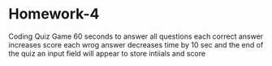# Homework-4
Coding Quiz Game
60 seconds to answer all questions
each correct answer increases score 
each wrog answer decreases time by 10 sec
and the end of the quiz an input field will appear to store intiials and score

